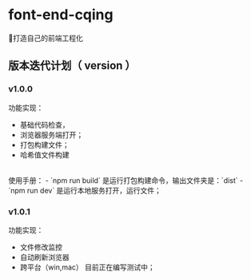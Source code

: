 # font-end-cqing

🚀打造自己的前端工程化

## 版本迭代计划（ version ）
### v1.0.0
功能实现：
- 基础代码检查，
- 浏览器服务端打开；
- 打包构建文件；
- 哈希值文件构建
<br>
使用手册：
- `npm run build` 是运行打包构建命令，输出文件夹是：`dist`
- `npm run dev` 是运行本地服务打开，运行文件；


### v1.0.1
功能实现：
- 文件修改监控
- 自动刷新浏览器
- 跨平台（win,mac）
目前正在编写测试中；
